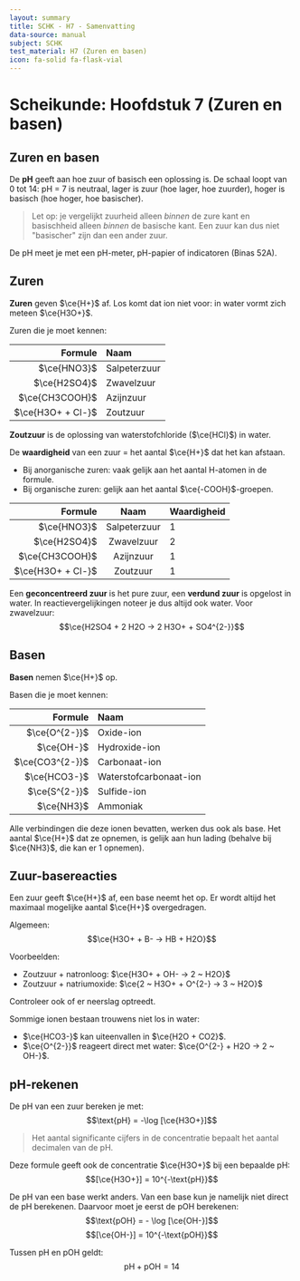 ```yaml
---
layout: summary
title: SCHK - H7 - Samenvatting
data-source: manual
subject: SCHK
test_material: H7 (Zuren en basen)
icon: fa-solid fa-flask-vial
---
```


# Scheikunde: Hoofdstuk 7 (Zuren en basen)

## Zuren en basen

De **pH** geeft aan hoe zuur of basisch een oplossing is. De schaal loopt van 0 tot 14: pH = 7 is neutraal, lager is zuur (hoe lager, hoe zuurder), hoger is basisch (hoe hoger, hoe basischer).  

> Let op: je vergelijkt zuurheid alleen *binnen* de zure kant en basischheid alleen *binnen* de basische kant. Een zuur kan dus niet "basischer" zijn dan een ander zuur.

De pH meet je met een pH-meter, pH-papier of indicatoren (Binas 52A).

## Zuren

**Zuren** geven $\ce{H+}$ af. Los komt dat ion niet voor: in water vormt zich meteen $\ce{H3O+}$.  

Zuren die je moet kennen:

|           Formule | Naam         |
| ----------------: | :----------- |
|       $\ce{HNO3}$ | Salpeterzuur |
|      $\ce{H2SO4}$ | Zwavelzuur   |
|    $\ce{CH3COOH}$ | Azijnzuur    |
| $\ce{H3O+ + Cl-}$ | Zoutzuur     |

**Zoutzuur** is de oplossing van waterstofchloride ($\ce{HCl}$) in water.  

De **waardigheid** van een zuur = het aantal $\ce{H+}$ dat het kan afstaan.  

- Bij anorganische zuren: vaak gelijk aan het aantal H-atomen in de formule.  
- Bij organische zuren: gelijk aan het aantal $\ce{-COOH}$-groepen.  

|           Formule |     Naam     | Waardigheid |
| ----------------: | :----------: | :---------- |
|       $\ce{HNO3}$ | Salpeterzuur | 1           |
|      $\ce{H2SO4}$ |  Zwavelzuur  | 2           |
|    $\ce{CH3COOH}$ |  Azijnzuur   | 1           |
| $\ce{H3O+ + Cl-}$ |   Zoutzuur   | 1           |

Een **geconcentreerd zuur** is het pure zuur, een **verdund zuur** is opgelost in water. In reactievergelijkingen noteer je dus altijd ook water. Voor zwavelzuur:  
$$\ce{H2SO4 + 2 H2O -> 2 H3O+ + SO4^{2-}}$$

## Basen

**Basen** nemen $\ce{H+}$ op.  

Basen die je moet kennen:

|         Formule | Naam                   |
| --------------: | :--------------------- |
|   $\ce{O^{2-}}$ | Oxide-ion              |
|      $\ce{OH-}$ | Hydroxide-ion          |
| $\ce{CO3^{2-}}$ | Carbonaat-ion          |
|    $\ce{HCO3-}$ | Waterstofcarbonaat-ion |
|   $\ce{S^{2-}}$ | Sulfide-ion            |
|      $\ce{NH3}$ | Ammoniak               |

Alle verbindingen die deze ionen bevatten, werken dus ook als base. Het aantal $\ce{H+}$ dat ze opnemen, is gelijk aan hun lading (behalve bij $\ce{NH3}$, die kan er 1 opnemen).

## Zuur-basereacties

Een zuur geeft $\ce{H+}$ af, een base neemt het op. Er wordt altijd het maximaal mogelijke aantal $\ce{H+}$ overgedragen.  

Algemeen:  
$$\ce{H3O+ + B- -> HB + H2O}$$

Voorbeelden:  

- Zoutzuur + natronloog: $\ce{H3O+ + OH- -> 2 ~ H2O}$  
- Zoutzuur + natriumoxide: $\ce{2 ~ H3O+ + O^{2-} -> 3 ~ H2O}$  

Controleer ook of er neerslag optreedt.  

Sommige ionen bestaan trouwens niet los in water:  

- $\ce{HCO3-}$ kan uiteenvallen in $\ce{H2O + CO2}$.  
- $\ce{O^{2-}}$ reageert direct met water: $\ce{O^{2-} + H2O -> 2 ~ OH-}$.  

## pH-rekenen

De pH van een zuur bereken je met:  
$$\text{pH} = -\log [\ce{H3O+}]$$

> Het aantal significante cijfers in de concentratie bepaalt het aantal decimalen van de pH.

Deze formule geeft ook de concentratie $\ce{H3O+}$ bij een bepaalde pH:  
$$[\ce{H3O+}] = 10^{-\text{pH}}$$

De pH van een base werkt anders. Van een base kun je namelijk niet direct de pH berekenen. Daarvoor moet je eerst de pOH berekenen:  
$$\text{pOH} = - \log [\ce{OH-}]$$
$$[\ce{OH-}] = 10^{-\text{pOH}}$$

Tussen pH en pOH geldt:  
$$\text{pH} + \text{pOH} = 14$$
